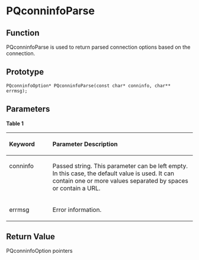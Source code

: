 # PQconninfoParse<a name="EN-US_TOPIC_0289900117"></a>

## Function<a name="en-us_topic_0283136711_en-us_topic_0059778058_sa9bd6e837fd4458199f7b677e876f4a9"></a>

PQconninfoParse is used to return parsed connection options based on the connection.

## Prototype<a name="en-us_topic_0283136711_en-us_topic_0059778058_s311ac101dcb74b3abb5b3d2ee9781c2c"></a>

```
PQconninfoOption* PQconninfoParse(const char* conninfo, char** errmsg);
```

## Parameters<a name="en-us_topic_0283136711_en-us_topic_0059778058_s3488a4902c544a86ae94d239d63e21a9"></a>

**Table  1** 

<a name="en-us_topic_0283136711_en-us_topic_0059778058_t753453111a55495490879cf0a4b36cf6"></a>
<table><thead align="left"><tr id="en-us_topic_0283136711_en-us_topic_0059778058_r91a64b4bccf441acbcb74615b079d506"><th class="cellrowborder" valign="top" width="23.27%" id="mcps1.2.3.1.1"><p id="en-us_topic_0283136711_en-us_topic_0059778058_a1cfb85f5e73d458d816d5f5b5e9538cd"><a name="en-us_topic_0283136711_en-us_topic_0059778058_a1cfb85f5e73d458d816d5f5b5e9538cd"></a><a name="en-us_topic_0283136711_en-us_topic_0059778058_a1cfb85f5e73d458d816d5f5b5e9538cd"></a><strong id="en-us_topic_0283136711_b0311922112210"><a name="en-us_topic_0283136711_b0311922112210"></a><a name="en-us_topic_0283136711_b0311922112210"></a>Keyword</strong></p>
</th>
<th class="cellrowborder" valign="top" width="76.73%" id="mcps1.2.3.1.2"><p id="en-us_topic_0283136711_en-us_topic_0059778058_a644b26f36c9f43c7976f5726d8459b5c"><a name="en-us_topic_0283136711_en-us_topic_0059778058_a644b26f36c9f43c7976f5726d8459b5c"></a><a name="en-us_topic_0283136711_en-us_topic_0059778058_a644b26f36c9f43c7976f5726d8459b5c"></a><strong id="en-us_topic_0283136711_b13468224226"><a name="en-us_topic_0283136711_b13468224226"></a><a name="en-us_topic_0283136711_b13468224226"></a>Parameter Description</strong></p>
</th>
</tr>
</thead>
<tbody><tr id="en-us_topic_0283136711_en-us_topic_0059778058_r0fe9aba8e62e47b6a77a6512e40e19bc"><td class="cellrowborder" valign="top" width="23.27%" headers="mcps1.2.3.1.1 "><p id="en-us_topic_0283136711_p39140488311"><a name="en-us_topic_0283136711_p39140488311"></a><a name="en-us_topic_0283136711_p39140488311"></a>conninfo</p>
</td>
<td class="cellrowborder" valign="top" width="76.73%" headers="mcps1.2.3.1.2 "><p id="en-us_topic_0283136711_p1443611019420"><a name="en-us_topic_0283136711_p1443611019420"></a><a name="en-us_topic_0283136711_p1443611019420"></a>Passed string. This parameter can be left empty. In this case, the default value is used. It can contain one or more values separated by spaces or contain a URL.</p>
</td>
</tr>
<tr id="en-us_topic_0283136711_row176011820351"><td class="cellrowborder" valign="top" width="23.27%" headers="mcps1.2.3.1.1 "><p id="en-us_topic_0283136711_p19428752113116"><a name="en-us_topic_0283136711_p19428752113116"></a><a name="en-us_topic_0283136711_p19428752113116"></a>errmsg</p>
</td>
<td class="cellrowborder" valign="top" width="76.73%" headers="mcps1.2.3.1.2 "><p id="en-us_topic_0283136711_p16413301421"><a name="en-us_topic_0283136711_p16413301421"></a><a name="en-us_topic_0283136711_p16413301421"></a>Error information.</p>
</td>
</tr>
</tbody>
</table>

## Return Value<a name="en-us_topic_0283136711_en-us_topic_0059778058_s8136c512ac4e4481a73d8640d73d26d2"></a>

PQconninfoOption pointers

